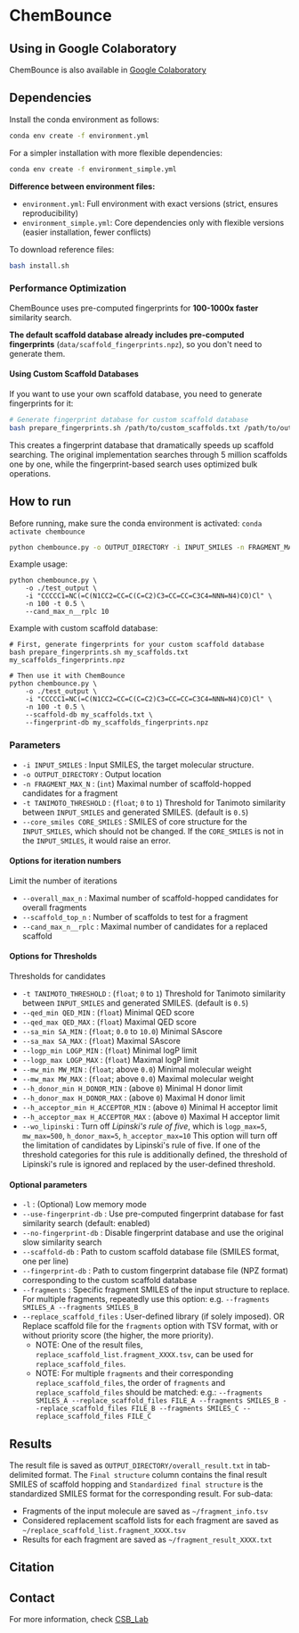 # ChemBounce

<!--<img src="./assets/graphical_abstract.png" width="450px"></img>-->


## Using in Google Colaboratory

ChemBounce is also available in [Google Colaboratory](https://colab.research.google.com/github/jyryu3161/chembounce/blob/main/chembounce_colab.ipynb)

## Dependencies

Install the conda environment as follows: 

```bash
conda env create -f environment.yml
```

For a simpler installation with more flexible dependencies:
```bash
conda env create -f environment_simple.yml
```

**Difference between environment files:**
- `environment.yml`: Full environment with exact versions (strict, ensures reproducibility)
- `environment_simple.yml`: Core dependencies only with flexible versions (easier installation, fewer conflicts)

To download reference files:
```bash
bash install.sh
```

### Performance Optimization

ChemBounce uses pre-computed fingerprints for **100-1000x faster** similarity search. 

**The default scaffold database already includes pre-computed fingerprints** (`data/scaffold_fingerprints.npz`), so you don't need to generate them.

#### Using Custom Scaffold Databases

If you want to use your own scaffold database, you need to generate fingerprints for it:

```bash
# Generate fingerprint database for custom scaffold database
bash prepare_fingerprints.sh /path/to/custom_scaffolds.txt /path/to/output_fingerprints.npz
```

This creates a fingerprint database that dramatically speeds up scaffold searching. The original implementation searches through 5 million scaffolds one by one, while the fingerprint-based search uses optimized bulk operations.

## How to run

Before running, make sure the conda environment is activated: `conda activate chembounce`

```bash
python chembounce.py -o OUTPUT_DIRECTORY -i INPUT_SMILES -n FRAGMENT_MAX_N -t TANIMOTO_THRESHOLD
```
Example usage:

```
python chembounce.py \
    -o ./test_output \
    -i "CCCCC1=NC(=C(N1CC2=CC=C(C=C2)C3=CC=CC=C3C4=NNN=N4)CO)Cl" \
    -n 100 -t 0.5 \
    --cand_max_n__rplc 10
```

Example with custom scaffold database:

```
# First, generate fingerprints for your custom scaffold database
bash prepare_fingerprints.sh my_scaffolds.txt my_scaffolds_fingerprints.npz

# Then use it with ChemBounce
python chembounce.py \
    -o ./test_output \
    -i "CCCCC1=NC(=C(N1CC2=CC=C(C=C2)C3=CC=CC=C3C4=NNN=N4)CO)Cl" \
    -n 100 -t 0.5 \
    --scaffold-db my_scaffolds.txt \
    --fingerprint-db my_scaffolds_fingerprints.npz
```

### Parameters


- `-i INPUT_SMILES` : Input SMILES, the target molecular structure.
- `-o OUTPUT_DIRECTORY` : Output location
- `-n FRAGMENT_MAX_N` : (`int`) Maximal number of scaffold-hopped candidates for a fragment
- `-t TANIMOTO_THRESHOLD` : (`float`; `0` to `1`) Threshold for Tanimoto similarity between `INPUT_SMILES` and generated SMILES. (default is `0.5`)
- `--core_smiles CORE_SMILES` : SMILES of core structure for the `INPUT_SMILES`, which should not be changed. If the `CORE_SMILES` is not in the `INPUT_SMILES`, it would raise an error.


#### Options for iteration numbers

Limit the number of iterations

- `--overall_max_n` : Maximal number of scaffold-hopped candidates for overall fragments
- `--scaffold_top_n` : Number of scaffolds to test for a fragment
- `--cand_max_n__rplc` : Maximal number of candidates for a replaced scaffold


#### Options for Thresholds

Thresholds for candidates

- `-t TANIMOTO_THRESHOLD` : (`float`; `0` to `1`) Threshold for Tanimoto similarity between `INPUT_SMILES` and generated SMILES. (default is `0.5`)
- `--qed_min QED_MIN` : (`float`) Minimal QED score
- `--qed_max QED_MAX` : (`float`) Maximal QED score
- `--sa_min SA_MIN` : (`float`; `0.0` to `10.0`) Minimal SAscore
- `--sa_max SA_MAX` : (`float`) Maximal SAscore
- `--logp_min LOGP_MIN` : (`float`) Minimal logP limit
- `--logp_max LOGP_MAX` : (`float`) Maximal logP limit
- `--mw_min MW_MIN` : (`float`; above `0.0`) Minimal molecular weight
- `--mw_max MW_MAX` : (`float`; above `0.0`) Maximal molecular weight
- `--h_donor_min H_DONOR_MIN` : (above `0`) Minimal H donor limit
- `--h_donor_max H_DONOR_MAX` : (above `0`) Maximal H donor limit
- `--h_acceptor_min H_ACCEPTOR_MIN` : (above `0`) Minimal H acceptor limit
- `--h_acceptor_max H_ACCEPTOR_MAX` : (above `0`) Maximal H acceptor limit
- `--wo_lipinski` : Turn off *Lipinski's rule of five*, which is `logp_max=5`, `mw_max=500`, `h_donor_max=5`, `h_acceptor_max=10`
This option will turn off the limitation of candidates by Lipinski's rule of five.
If one of the threshold categories for this rule is additionally defined, the threshold of Lipinski's rule is ignored and replaced by the user-defined threshold.


#### Optional parameters

- `-l` : (Optional) Low memory mode
- `--use-fingerprint-db` : Use pre-computed fingerprint database for fast similarity search (default: enabled)
- `--no-fingerprint-db` : Disable fingerprint database and use the original slow similarity search
- `--scaffold-db` : Path to custom scaffold database file (SMILES format, one per line)
- `--fingerprint-db` : Path to custom fingerprint database file (NPZ format) corresponding to the custom scaffold database
- `--fragments` : Specific fragment SMILES of the input structure to replace. For multiple fragments, repeatedly use this option: e.g. `--fragments SMILES_A --fragments SMILES_B`
- `--replace_scaffold_files` : User-defined library (if solely imposed). OR Replace scaffold file for the `fragments` option with TSV format, with or without priority score (the higher, the more priority).
  * NOTE: One of the result files, `replace_scaffold_list.fragment_XXXX.tsv`, can be used for `replace_scaffold_files`.
  * NOTE: For multiple `fragments` and their corresponding `replace_scaffold_files`, the order of `fragments` and `replace_scaffold_files` should be matched:
      e.g.: `--fragments SMILES_A --replace_scaffold_files FILE_A --fragments SMILES_B --replace_scaffold_files FILE_B --fragments SMILES_C --replace_scaffold_files FILE_C`


## Results

The result file is saved as `OUTPUT_DIRECTORY/overall_result.txt` in tab-delimited format. The `Final structure` column contains the final result SMILES of scaffold hopping and `Standardized final structure` is the standardized SMILES format for the corresponding result. For sub-data:

- Fragments of the input molecule are saved as `~/fragment_info.tsv`
- Considered replacement scaffold lists for each fragment are saved as `~/replace_scaffold_list.fragment_XXXX.tsv`
- Results for each fragment are saved as `~/fragment_result_XXXX.txt`

## Citation

<!--```bibtex
@article{,
  title    = "",
  author   = "",
  journal  = "",
  month    = "",
  year     =  2024
}
```
-->

## Contact

For more information, check [CSB_Lab](https://www.csb-lab.net/)

